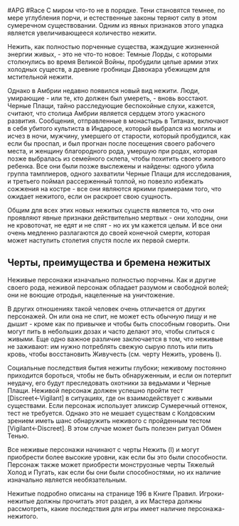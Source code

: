 #APG #Race
С миром что-то не в порядке. Тени становятся темнее, по мере углубления порчи, и естественные законы теряют силу в этом сумеречном существовании. Одним из явных признаков этого упадка является увеличивающееся количество нежити. 

Нежить, как полностью порченные существа, жаждущие жизненной энергии живых, - это не что-то новое: Темные Лорды, с которыми столкнулись во время Великой Войны, пробудили целые армии этих холодных существ, а древние гробницы Давокара убежищем для мстительной нежити. 

Однако в Амбрии недавно появился новый вид нежити. Люди, умирающие - или те, кто должен был умереть, - вновь восстают. Черные Плащи, тайно расследующие беспокойные слухи, кажется, считают, что столица Амбрии является сердцем этого ужасного развития. Сообщения, отправленные в монастырь в Титанах, включают в себя убитого культиста в Индаросе, который выбрался из могилы и исчез в ночи, мужчину, умершего от старости, который пробудился, как если бы проспал, и был прогнан после посещения своего рабочего места, и женщину благородного рода, умершую при родах, которая позже выбралась из семейного склепа, чтобы похитить своего живого ребенка. Все они были позже выслежены и найдены: одного убила группа тамплиеров, одного захватили Черные Плащи для исследования, и третьего поймал рассерженный толпой, но повезло избежать сожжения на костре - все они являются яркими примерами того, что ожидает нежитого, если он раскроет свою сущность. 

Общим для всех этих новых нежитых существ является то, что они проявляют явные признаки действительно мертвых - они холодны, они не кровоточат, не едят и не спят - но их ум кажется целым. И все они очень медленно разлагаются до своей конечной смерти, которая может наступить столетия спустя после их первой смерти. 

## Черты, преимущества и бремена нежитых 

Неживые персонажи изначально полностью порчены. Как и другие своего рода, неживой персонаж обладает разумом и свободной волей; они не воющие отродья, нацеленные на уничтожение. 

В других отношениях такой человек очень отличается от других персонажей. Он или она не спит, не может есть обычную пищу и не дышит - кроме как по привычке и чтобы быть способным говорить. Они могут пить в небольших дозах и часто делают это, чтобы слиться с живыми. Еще одно важное различие заключается в том, что неживые не заживают: им нужно потреблять свежую сырую плоть или пить кровь, чтобы восстановить Живучесть (см. черту Нежить, уровень I). 

Социальные последствия бытия нежиты глубоки; неживому постоянно приходится бороться, чтобы не быть обнаруженным, и если он потерпит неудачу, его будут преследовать охотники за ведьмами и Черные Плащи. Неживой персонаж должен успешно пройти тест [Discreet←Vigilant] в ситуациях, где он взаимодействует с живыми существами. Если персонаж использует эликсир Сумеречный оттенок, тест не требуется. Однако это не мешает существам с Колдовским зрением иметь шанс обнаружить неживого с пройденным тестом [Vigilant←Discreet]. В этом случае может быть полезен ритуал Обмен Тенью. 

Все неживые персонажи начинают с черты Нежить (I) и могут приобрести более высокие уровни, как если бы это были способности. Персонаж также может приобрести монструозные черты Тяжелый Холод и Пугать, как если бы они были способностями, но их наличие изначально является необязательным. 

Нежитые подробно описаны на странице 196 в Книге Правил. Игроки-нежитые должны прочитать этот раздел, а их Мастера должны рассмотреть, какие последствия для игры имеет наличие персонажа-нежитого. 